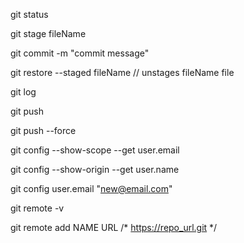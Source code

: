 git status

git stage fileName

git commit -m "commit message"

git restore --staged fileName // unstages fileName file

git log

git push

git push --force

git config --show-scope --get user.email

git config --show-origin --get user.name

git config user.email "new@email.com"

git remote -v

git remote add NAME URL /* https://repo_url.git */
